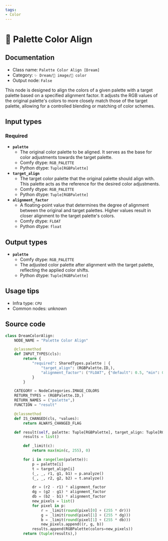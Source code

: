 ```yaml
---
tags:
- Color
---
```


# 🎨 Palette Color Align
## Documentation
- Class name: `Palette Color Align [Dream]`
- Category: `✨ Dream/🌄 image/🎨 color`
- Output node: `False`

This node is designed to align the colors of a given palette with a target palette based on a specified alignment factor. It adjusts the RGB values of the original palette's colors to more closely match those of the target palette, allowing for a controlled blending or matching of color schemes.
## Input types
### Required
- **`palette`**
    - The original color palette to be aligned. It serves as the base for color adjustments towards the target palette.
    - Comfy dtype: `RGB_PALETTE`
    - Python dtype: `Tuple[RGBPalette]`
- **`target_align`**
    - The target color palette that the original palette should align with. This palette acts as the reference for the desired color adjustments.
    - Comfy dtype: `RGB_PALETTE`
    - Python dtype: `Tuple[RGBPalette]`
- **`alignment_factor`**
    - A floating-point value that determines the degree of alignment between the original and target palettes. Higher values result in closer alignment to the target palette's colors.
    - Comfy dtype: `FLOAT`
    - Python dtype: `float`
## Output types
- **`palette`**
    - Comfy dtype: `RGB_PALETTE`
    - The adjusted color palette after alignment with the target palette, reflecting the applied color shifts.
    - Python dtype: `Tuple[RGBPalette]`
## Usage tips
- Infra type: `CPU`
- Common nodes: unknown


## Source code
```python
class DreamColorAlign:
    NODE_NAME = "Palette Color Align"

    @classmethod
    def INPUT_TYPES(cls):
        return {
            "required": SharedTypes.palette | {
                "target_align": (RGBPalette.ID,),
                "alignment_factor": ("FLOAT", {"default": 0.5, "min": 0.0, "max": 10.0, "step": 0.1}),
            }
        }

    CATEGORY = NodeCategories.IMAGE_COLORS
    RETURN_TYPES = (RGBPalette.ID,)
    RETURN_NAMES = ("palette",)
    FUNCTION = "result"

    @classmethod
    def IS_CHANGED(cls, *values):
        return ALWAYS_CHANGED_FLAG

    def result(self, palette: Tuple[RGBPalette], target_align: Tuple[RGBPalette], alignment_factor: float):
        results = list()

        def _limit(c):
            return max(min(c, 255), 0)

        for i in range(len(palette)):
            p = palette[i]
            t = target_align[i]
            (_, _, r1, g1, b1) = p.analyze()
            (_, _, r2, g2, b2) = t.analyze()

            dr = (r2 - r1) * alignment_factor
            dg = (g2 - g1) * alignment_factor
            db = (b2 - b1) * alignment_factor
            new_pixels = list()
            for pixel in p:
                r = _limit(round(pixel[0] + (255 * dr)))
                g = _limit(round(pixel[1] + (255 * dg)))
                b = _limit(round(pixel[1] + (255 * db)))
                new_pixels.append((r, g, b))
            results.append(RGBPalette(colors=new_pixels))
        return (tuple(results),)

```
